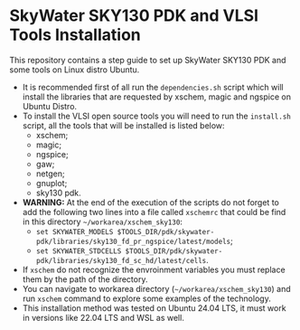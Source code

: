 # SkyWater SKY130 PDK and VLSI Tools Installation
This repository contains a step guide to set up SkyWater SKY130 PDK and some tools on Linux distro Ubuntu.

* It is recommended first of all run the `dependencies.sh` script which will install the libraries that are requested by xschem, magic and ngspice on Ubuntu Distro.
* To install the VLSI open source tools you will need to run the `install.sh` script, all the tools that will be installed is listed below:
	* xschem;
	* magic;
	* ngspice;
	* gaw;
	* netgen;
	* gnuplot;
	* sky130 pdk.
* **WARNING:** At the end of the execution of the scripts do not forget to add the following two lines into a file called `xschemrc` that could be find in this directory `~/workarea/xschem_sky130`:
	* `set SKYWATER_MODELS $TOOLS_DIR/pdk/skywater-pdk/libraries/sky130_fd_pr_ngspice/latest/models`;
	* `set SKYWATER_STDCELLS $TOOLS_DIR/pdk/skywater-pdk/libraries/sky130_fd_sc_hd/latest/cells`.
* If `xschem` do not recognize the envroinment variables you must replace them by the path of the directory.
* You can navigate to workarea directory (`~/workarea/xschem_sky130`) and run `xschem` command to explore some examples of the technology.
* This installation method was tested on Ubuntu 24.04 LTS, it must work in versions like 22.04 LTS and WSL as well.
